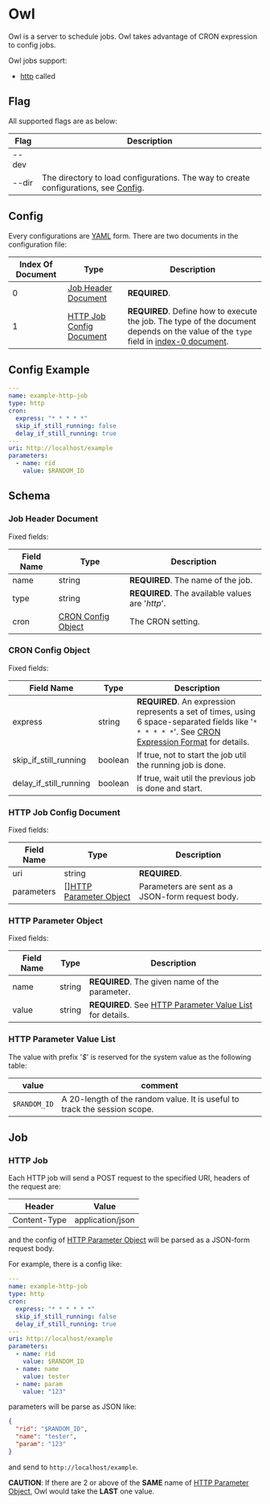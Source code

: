 # Owl

Owl is a server to schedule jobs.
Owl takes advantage of CRON expression to config jobs.

Owl jobs support:

- [http](#http-job) called

## Flag

All supported flags are as below:

| Flag | Description |
| --- | --- |
| --dev | |
| --dir | The directory to load configurations. The way to create configurations, see [Config](#config). |

## Config

Every configurations are [YAML](https://en.wikipedia.org/wiki/YAML) form.
There are two documents in the configuration file:

| Index Of Document | Type | Description |
| --- | --- | --- |
| 0 | [Job Header Document](#job-header-document) | **REQUIRED**. |
| 1 | [HTTP Job Config Document](#http-job-config-document) | **REQUIRED**. Define how to execute the job. The type of the document depends on the value of the `type` field in [index-0 document](#job-header-document). |

## Config Example

```yaml
---
name: example-http-job
type: http
cron:
  express: "* * * * *"
  skip_if_still_running: false
  delay_if_still_running: true
---
uri: http://localhost/example
parameters:
  - name: rid
    value: $RANDOM_ID
```

## Schema

### Job Header Document

Fixed fields:

| Field Name | Type | Description |
| --- | --- | --- |
| name | string | **REQUIRED**. The name of the job. |
| type | string | **REQUIRED**. The available values are '*http*'. |
| cron | [CRON Config Object](#cron-config-object) | The CRON setting. |

### CRON Config Object

Fixed fields:

| Field Name | Type | Description |
| --- | --- | --- |
| express | string | **REQUIRED**. An expression represents a set of times, using 6 space-separated fields like '`* * * * * *`'. See [CRON Expression Format](https://pkg.go.dev/github.com/robfig/cron#hdr-CRON_Expression_Format) for details. |
| skip_if_still_running | boolean | If true, not to start the job util the running job is done. |
| delay_if_still_running | boolean | If true, wait util the previous job is done and start. |

### HTTP Job Config Document

Fixed fields:

| Field Name | Type | Description |
| --- | --- | --- |
| uri | string | **REQUIRED**. |
| parameters | \[\][HTTP Parameter Object](#http-parameter-object) | Parameters are sent as a JSON-form request body. |

<!-- ### File Job Config Object

Fixed fields:

| Field Name | Type | Description |
| --- | --- | --- |
| path | string | **REQUIRED**. An executable file path. |
| flags | \[\][Job Config Value Object](#job-config-value-object) | Set the given flags if any. | -->

### HTTP Parameter Object

Fixed fields:

| Field Name | Type | Description |
| --- | --- | --- |
| name | string | **REQUIRED**. The given name of the parameter. |
| value | string | **REQUIRED**. See [HTTP Parameter Value List](#http-parameter-value-list) for details. |

### HTTP Parameter Value List

The value with prefix '*$*' is reserved for the system value as the following table:

| value | comment |
| --- | --- |
| `$RANDOM_ID` | A 20-length of the random value. It is useful to track the session scope. |

## Job

### HTTP Job

Each HTTP job will send a POST request to the specified URI,
headers of the request are:

| Header | Value |
| --- | --- |
| Content-Type | application/json |

and the config of [HTTP Parameter Object](#http-parameter-object) will be parsed as a JSON-form request body.

For example, there is a config like:

```yaml
---
name: example-http-job
type: http
cron:
  express: "* * * * * *"
  skip_if_still_running: false
  delay_if_still_running: true
---
uri: http://localhost/example
parameters:
  - name: rid
    value: $RANDOM_ID
  - name: name
    value: tester
  - name: param
    value: "123"
```

parameters will be parse as JSON like:

```json
{
  "rid": "$RANDOM_ID",
  "name": "tester",
  "param": "123"
}
```

and send to `http://localhost/example`.

**CAUTION**: If there are 2 or above of the **SAME** name of [HTTP Parameter Object](#http-parameter-object), Owl would take the **LAST** one value.
